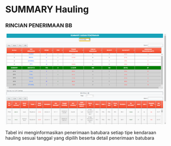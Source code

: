 # SUMMARY Hauling

### RINCIAN PENERIMAAN BB

![](<../../.gitbook/assets/Screenshot (8).png>)

Tabel ini menginformasikan penerimaan batubara setiap tipe kendaraan hauling sesuai tanggal yang dipilih beserta detail penerimaan batubara
